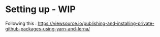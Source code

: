 # Setting up - WIP

Following this :
https://viewsource.io/publishing-and-installing-private-github-packages-using-yarn-and-lerna/
